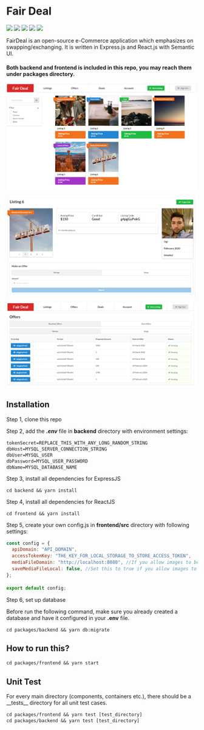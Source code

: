 # Fair Deal

<p>
  <img src="https://img.shields.io/badge/React-16.8.+-lightblue.svg">
  <img src="https://img.shields.io/badge/Semantic UI-0.88.+-purple.svg">
  <img src="https://img.shields.io/badge/Nodejs-8.10.+-green.svg">
  <img src="https://img.shields.io/badge/Express-4.16.+-black.svg">
  <img src="https://img.shields.io/badge/MySQL-5.7.+-blue.svg">
</p>

FairDeal is an open-source e-Commerce application which emphasizes on swapping/exchanging.
It is written in Express.js and React.js with Semantic UI.

#### Both backend and frontend is included in this repo, you may reach them under packages directory.


![Screenshot](/images/browse.png)


![Screenshot](/images/offer.png)


![Screenshot](/images/offerdetail.png)




## Installation

Step 1, clone this repo

Step 2, add the **_.env_** file in **backend** directory with environment settings:

```
tokenSecret=REPLACE_THIS_WITH_ANY_LONG_RANDOM_STRING
dbHost=MYSQL_SERVER_CONNECTION_STRING
dbUser=MYSQL_USER
dbPassword=MYSQL_USER_PASSWORD
dbName=MYSQL_DATABASE_NAME
```

Step 3, install all dependencies for ExpressJS

```console
cd backend && yarn install
```

Step 4, install all dependencies for ReactJS

```console
cd frontend && yarn install
```

Step 5, create your own config.js in **frontend/src** directory with following settings:

```javascript
const config = {
  apiDomain: "API_DOMAIN",
  accessTokenKey: "THE_KEY_FOR_LOCAL_STORAGE_TO_STORE_ACCESS_TOKEN",
  mediaFileDomain: "http://localhost:8080", //If you allow images to be uploaded to your local server
  saveMediaFileLocal: false, //Set this to true if you allow images to be uploaded to your local server
};

export default config;
```

Step 6, set up database

Before run the following command, make sure you already created a database and have it configured in your **.env** file.

```console
cd packages/backend && yarn db:migrate
```

## How to run this?

```console
cd packages/frontend && yarn start
```

## Unit Test

For every main directory (components, containers etc.), there should be a \_\_tests\_\_ directory for all unit test cases.

```console
cd packages/frontend && yarn test [test_directory]
cd packages/backend && yarn test [test_directory]
```
